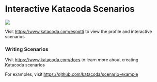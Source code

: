# Interactive Katacoda Scenarios

[![](http://shields.katacoda.com/katacoda/espotti/count.svg)](https://www.katacoda.com/espotti "Get your profile on Katacoda.com")

Visit https://www.katacoda.com/espotti to view the profile and interactive scenarios

### Writing Scenarios
Visit https://www.katacoda.com/docs to learn more about creating Katacoda scenarios

For examples, visit https://github.com/katacoda/scenario-example
